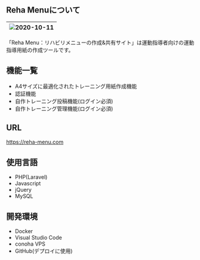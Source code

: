 ## Reha Menuについて
|![2020-10-11](https://user-images.githubusercontent.com/30212367/95675938-c8483300-0bf5-11eb-9f11-81a1b3124af9.png)|
|:-:|

「Reha Menu：リハビリメニューの作成&共有サイト」は運動指導者向けの運動指導用紙の作成ツールです。

## 機能一覧
* A4サイズに最適化されたトレーニング用紙作成機能
* 認証機能
* 自作トレーニング投稿機能(ログイン必須)
* 自作トレーニング管理機能(ログイン必須)

## URL
<https://reha-menu.com>

## 使用言語
* PHP(Laravel)
* Javascript
* jQuery
* MySQL

## 開発環境
* Docker
* Visual Studio Code
* conoha VPS
* GitHub(デプロイに使用)